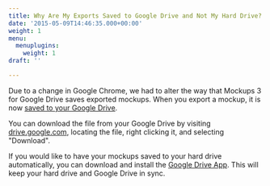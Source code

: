```yaml
---
title: Why Are My Exports Saved to Google Drive and Not My Hard Drive?
date: '2015-05-09T14:46:35.000+00:00'
weight: 1
menu:
  menuplugins:
    weight: 1
draft: ''

---
```


Due to a change in Google Chrome, we had to alter the way that Mockups 3 for Google Drive saves exported mockups. When you export a mockup, it is now [saved to your Google Drive](https://docs.balsamiq.com/google-drive/exporting/).

You can download the file from your Google Drive by visiting [drive.google.com](https://drive.google.com), locating the file, right clicking it, and selecting "Download".

If you would like to have your mockups saved to your hard drive automatically, you can download and install the [Google Drive App](https://www.google.com/drive/download/). This will keep your hard drive and Google Drive in sync.
